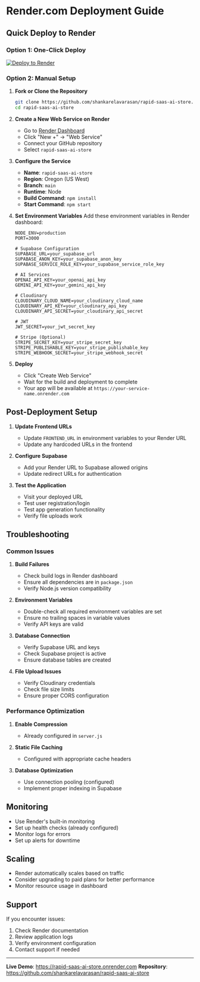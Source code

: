 # Render.com Deployment Guide

## Quick Deploy to Render

### Option 1: One-Click Deploy

[![Deploy to Render](https://render.com/images/deploy-to-render-button.svg)](https://render.com/deploy?repo=https://github.com/shankarelavarasan/rapid-saas-ai-store)

### Option 2: Manual Setup

1. **Fork or Clone the Repository**
   ```bash
   git clone https://github.com/shankarelavarasan/rapid-saas-ai-store.git
   cd rapid-saas-ai-store
   ```

2. **Create a New Web Service on Render**
   - Go to [Render Dashboard](https://dashboard.render.com/)
   - Click "New +" → "Web Service"
   - Connect your GitHub repository
   - Select `rapid-saas-ai-store`

3. **Configure the Service**
   - **Name**: `rapid-saas-ai-store`
   - **Region**: Oregon (US West)
   - **Branch**: `main`
   - **Runtime**: Node
   - **Build Command**: `npm install`
   - **Start Command**: `npm start`

4. **Set Environment Variables**
   Add these environment variables in Render dashboard:

   ```env
   NODE_ENV=production
   PORT=3000
   
   # Supabase Configuration
   SUPABASE_URL=your_supabase_url
   SUPABASE_ANON_KEY=your_supabase_anon_key
   SUPABASE_SERVICE_ROLE_KEY=your_supabase_service_role_key
   
   # AI Services
   OPENAI_API_KEY=your_openai_api_key
   GEMINI_API_KEY=your_gemini_api_key
   
   # Cloudinary
   CLOUDINARY_CLOUD_NAME=your_cloudinary_cloud_name
   CLOUDINARY_API_KEY=your_cloudinary_api_key
   CLOUDINARY_API_SECRET=your_cloudinary_api_secret
   
   # JWT
   JWT_SECRET=your_jwt_secret_key
   
   # Stripe (Optional)
   STRIPE_SECRET_KEY=your_stripe_secret_key
   STRIPE_PUBLISHABLE_KEY=your_stripe_publishable_key
   STRIPE_WEBHOOK_SECRET=your_stripe_webhook_secret
   ```

5. **Deploy**
   - Click "Create Web Service"
   - Wait for the build and deployment to complete
   - Your app will be available at `https://your-service-name.onrender.com`

## Post-Deployment Setup

1. **Update Frontend URLs**
   - Update `FRONTEND_URL` in environment variables to your Render URL
   - Update any hardcoded URLs in the frontend

2. **Configure Supabase**
   - Add your Render URL to Supabase allowed origins
   - Update redirect URLs for authentication

3. **Test the Application**
   - Visit your deployed URL
   - Test user registration/login
   - Test app generation functionality
   - Verify file uploads work

## Troubleshooting

### Common Issues

1. **Build Failures**
   - Check build logs in Render dashboard
   - Ensure all dependencies are in `package.json`
   - Verify Node.js version compatibility

2. **Environment Variables**
   - Double-check all required environment variables are set
   - Ensure no trailing spaces in variable values
   - Verify API keys are valid

3. **Database Connection**
   - Verify Supabase URL and keys
   - Check Supabase project is active
   - Ensure database tables are created

4. **File Upload Issues**
   - Verify Cloudinary credentials
   - Check file size limits
   - Ensure proper CORS configuration

### Performance Optimization

1. **Enable Compression**
   - Already configured in `server.js`

2. **Static File Caching**
   - Configured with appropriate cache headers

3. **Database Optimization**
   - Use connection pooling (configured)
   - Implement proper indexing in Supabase

## Monitoring

- Use Render's built-in monitoring
- Set up health checks (already configured)
- Monitor logs for errors
- Set up alerts for downtime

## Scaling

- Render automatically scales based on traffic
- Consider upgrading to paid plans for better performance
- Monitor resource usage in dashboard

## Support

If you encounter issues:
1. Check Render documentation
2. Review application logs
3. Verify environment configuration
4. Contact support if needed

---

**Live Demo**: https://rapid-saas-ai-store.onrender.com
**Repository**: https://github.com/shankarelavarasan/rapid-saas-ai-store